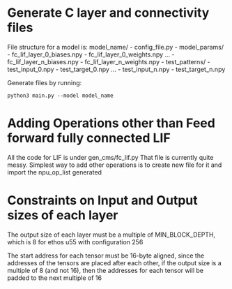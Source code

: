 # Generate C layer and connectivity files
File structure for a model is:
model_name/
    - config_file.py
    - model_params/
        - fc_lif_layer_0_biases.npy
        - fc_lif_layer_0_weights.npy
        ...
        - fc_lif_layer_n_biases.npy
        - fc_lif_layer_n_weights.npy
    - test_patterns/
        - test_input_0.npy
        - test_target_0.npy
        ...
        - test_input_n.npy
        - test_target_n.npy


Generate files by running:
```
python3 main.py --model model_name
```


# Adding Operations other than Feed forward fully connected LIF
All the code for LIF is under gen_cms/fc_lif.py
That file is currently quite messy. Simplest way to add other operations is to create new file for it and import the npu_op_list generated



# Constraints on Input and Output sizes of each layer

The output size of each layer must be a multiple of MIN_BLOCK_DEPTH, which is 8 for ethos u55 with configuration 256

The start address for each tensor must be 16-byte aligned, since the addresses of the tensors are placed after each other,
if the output size is a multiple of 8 (and not 16), then the addresses for each tensor will be padded to the next multiple of 16